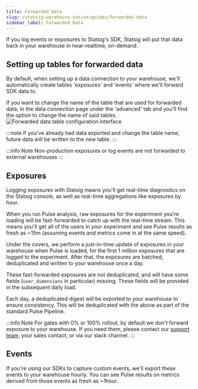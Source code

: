```yaml
---
title: Forwarded Data
slug: /statsig-warehouse-native/guides/forwarded-data
sidebar_label: Forwarded Data
---
```


If you log events or exposures to Statsig's SDK, Statsig will put that data back in your warehouse in near-realtime, on-demand.

## Setting up tables for forwarded data

By default, when setting up a data connection to your warehouse, we'll automatically create tables 'exposures' and 'events' where we'll forward SDK data to.

If you want to change the name of the table that are used for forwarded data, in the data connection page under the 'advanced' tab and you'll find the option to change the name of said tables.
![Forwarded data table configuration interface](/img/forwarded_data_tables.png)

:::note
If you've already had data exported and change the table name, future data will be written to the new table.
::: 

:::info Note
Non-production exposures or log events are not forwarded to external warehouses
:::


## Exposures

Logging exposures with Statsig means you'll get real-time diagnostics on the Statsig console, as well as real-time aggregations like exposures by hour.

When you run Pulse analysis, raw exposures for the experiment you're loading will be fast-forwarded to catch up with the real-time stream. This means you'll get all of the users in your experiment and see Pulse results as fresh as ~15m (assuming events and metrics come in at the same speed).

Under the covers, we perform a just-in-time update of exposures in your warehouse when Pulse is loaded, for the first 1 million exposures that are logged to the experiment. After that, the exposures are batched, deduplicated and written to your warehouse once a day.

These fast-forwarded exposures are not deduplicated, and will have some fields (`user_dimensions` in particular) missing. These fields will be provided in the subsequent daily load.

Each day, a deduplicated digest will be exported to your warehouse to ensure consistency. This will be deduplicated with the above as part of the standard Pulse Pipeline.

:::info Note
For gates with 0% or 100% rollout, by default we don't forward exposure to your warehouse. If you need them, please contact our [support team](mailto:support@statsig.com), your sales contact, or via our slack channel.
:::

## Events

If you're using our SDKs to capture custom events, we'll export these events to your warehouse hourly. You can see Pulse results on metrics derived from those events as fresh as ~1hour.
